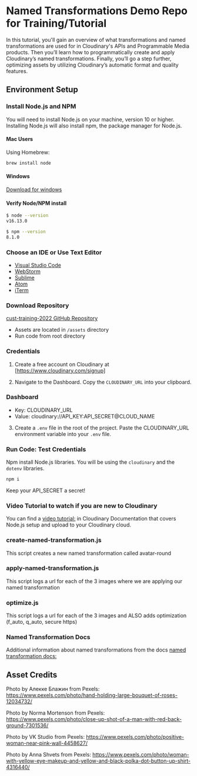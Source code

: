 # Named Transformations Demo Repo for Training/Tutorial

In this tutorial, you'll gain an overview of what transformations and named transformations are used for in Cloudinary's APIs and Programmable Media products. Then you’ll learn how to programmatically create and apply Cloudinary’s named transformations. Finally, you’ll go a step further, optimizing assets by utilizing Cloudinary’s automatic format and quality features. 

## Environment Setup

### Install Node.js and NPM
You will need to install Node.js on your machine, version 10 or higher.
 Installing Node.js will also install npm, the package manager for Node.js.

#### Mac Users
Using Homebrew:

```bash
brew install node
```

#### Windows
[Download for windows](https://nodejs.org/en/download/)

#### Verify Node/NPM install

```bash
$ node --version
v16.13.0

$ npm --version
8.1.0
```

### Choose an IDE or Use Text Editor

* [Visual Studio Code](https://code.visualstudio.com/download)
* [WebStorm](https://www.jetbrains.com/webstorm/)
* [Sublime](https://www.sublimetext.com/)
* [Atom](https://atom.io/)
* [iTerm](https://iterm2.com/)

### Download Repository

[cust-training-2022 GitHub Repository](https://github.com/cloudinary-training/cld-named-transformations)

- Assets are located in `/assets` directory
- Run code from root directory 

### Credentials

1. Create a free account on Cloudinary at [https://www.cloudinary.com/signup]

2. Navigate to the Dashboard. Copy the `CLOUDINARY_URL` into your clipboard.

### Dashboard

- Key: CLOUDINARY_URL
- Value: cloudinary://API_KEY:API_SECRET@CLOUD_NAME


3. Create a `.env` file in the root of the project. Paste the CLOUDINARY_URL environment variable into your `.env` file.

### Run Code: Test Credentials

Npm install Node.js libraries. You will be using the `cloudinary` and the `dotenv` libraries.

```bash
npm i
```
Keep your API_SECRET a secret!

### Video Tutorial to watch if you are new to Cloudinary
You can find a [video tutorial:](https://cloudinary.com/documentation/upload_programmatically_tutorial) in Cloudinary Documentation that covers Node.js setup and upload to your Cloudinary cloud.

### create-named-transformation.js
This script creates a new named transformation called avatar-round

### apply-named-transformation.js
This script logs a url for each of the 3 images where we are applying our named transformation

### optimize.js
This script logs a url for each of the 3 images and ALSO adds optimization (f_auto, q_auto, secure https)

### Named Transformation Docs
Additional information about named transformations from the docs [named transformation docs:](https://cloudinary.com/documentation/image_transformations#named_transformations)

## Asset Credits

Photo by Алекке Блажин from Pexels: https://www.pexels.com/photo/hand-holding-large-bouquet-of-roses-12034732/

Photo by Norma Mortenson from Pexels: https://www.pexels.com/photo/close-up-shot-of-a-man-with-red-back-ground-7301536/

Photo by VK Studio from Pexels: https://www.pexels.com/photo/positive-woman-near-pink-wall-4458627/

Photo by Anna Shvets from Pexels: https://www.pexels.com/photo/woman-with-yellow-eye-makeup-and-yellow-and-black-polka-dot-button-up-shirt-4316440/

